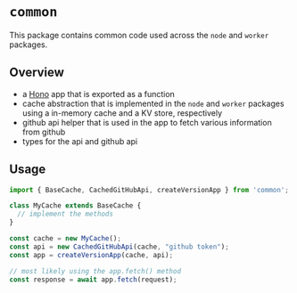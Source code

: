 # `common`

This package contains common code used across the `node` and `worker` packages.

## Overview
- a [Hono](https://hono.dev/) app that is exported as a function
- cache abstraction that is implemented in the `node` and `worker` packages using a in-memory cache and a KV store, respectively
- github api helper that is used in the app to fetch various information from github
- types for the api and github api

## Usage
```ts
import { BaseCache, CachedGitHubApi, createVersionApp } from 'common';

class MyCache extends BaseCache {
  // implement the methods
}

const cache = new MyCache();
const api = new CachedGitHubApi(cache, "github token");
const app = createVersionApp(cache, api);

// most likely using the app.fetch() method
const response = await app.fetch(request);
```